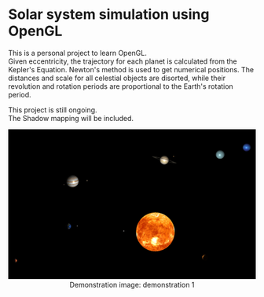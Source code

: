 # Solar system simulation using OpenGL

This is a personal project to learn OpenGL.  
Given eccentricity, the trajectory for each planet is calculated from the Kepler's Equation. Newton's method is used to get numerical positions. The distances and scale for all celestial objects are disorted, while their revolution and rotation periods are proportional to the Earth's rotation period.

This project is still ongoing.  
The Shadow mapping will be included.

<p align="center">
    <img src="./images/demonstration1.png" title="demonstration1">    
    Demonstration image: demonstration 1
</p>